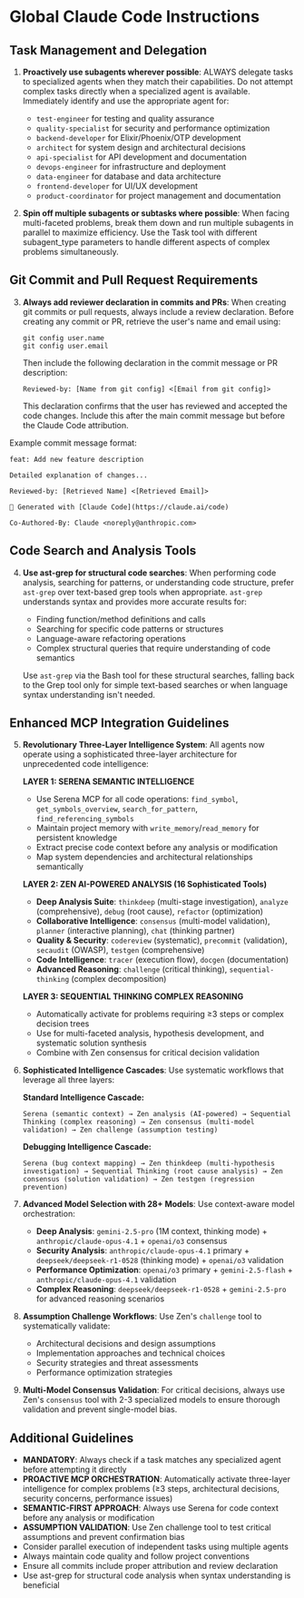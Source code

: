 # Global Claude Code Instructions

## Task Management and Delegation

1. **Proactively use subagents wherever possible**: ALWAYS delegate tasks to specialized agents when they match their capabilities. Do not attempt complex tasks directly when a specialized agent is available. Immediately identify and use the appropriate agent for:
   - `test-engineer` for testing and quality assurance
   - `quality-specialist` for security and performance optimization
   - `backend-developer` for Elixir/Phoenix/OTP development
   - `architect` for system design and architectural decisions
   - `api-specialist` for API development and documentation
   - `devops-engineer` for infrastructure and deployment
   - `data-engineer` for database and data architecture
   - `frontend-developer` for UI/UX development
   - `product-coordinator` for project management and documentation

2. **Spin off multiple subagents or subtasks where possible**: When facing multi-faceted problems, break them down and run multiple subagents in parallel to maximize efficiency. Use the Task tool with different subagent_type parameters to handle different aspects of complex problems simultaneously.

## Git Commit and Pull Request Requirements

3. **Always add reviewer declaration in commits and PRs**: When creating git commits or pull requests, always include a review declaration. Before creating any commit or PR, retrieve the user's name and email using:
   ```
   git config user.name
   git config user.email
   ```
   
   Then include the following declaration in the commit message or PR description:
   ```
   Reviewed-by: [Name from git config] <[Email from git config]>
   ```

   This declaration confirms that the user has reviewed and accepted the code changes. Include this after the main commit message but before the Claude Code attribution.

Example commit message format:
```
feat: Add new feature description

Detailed explanation of changes...

Reviewed-by: [Retrieved Name] <[Retrieved Email]>

🤖 Generated with [Claude Code](https://claude.ai/code)

Co-Authored-By: Claude <noreply@anthropic.com>
```

## Code Search and Analysis Tools

4. **Use ast-grep for structural code searches**: When performing code analysis, searching for patterns, or understanding code structure, prefer `ast-grep` over text-based grep tools when appropriate. `ast-grep` understands syntax and provides more accurate results for:
   - Finding function/method definitions and calls
   - Searching for specific code patterns or structures
   - Language-aware refactoring operations
   - Complex structural queries that require understanding of code semantics
   
   Use `ast-grep` via the Bash tool for these structural searches, falling back to the Grep tool only for simple text-based searches or when language syntax understanding isn't needed.

## Enhanced MCP Integration Guidelines

5. **Revolutionary Three-Layer Intelligence System**: All agents now operate using a sophisticated three-layer architecture for unprecedented code intelligence:

   **LAYER 1: SERENA SEMANTIC INTELLIGENCE**
   - Use Serena MCP for all code operations: `find_symbol`, `get_symbols_overview`, `search_for_pattern`, `find_referencing_symbols`
   - Maintain project memory with `write_memory`/`read_memory` for persistent knowledge
   - Extract precise code context before any analysis or modification
   - Map system dependencies and architectural relationships semantically

   **LAYER 2: ZEN AI-POWERED ANALYSIS (16 Sophisticated Tools)**
   - **Deep Analysis Suite**: `thinkdeep` (multi-stage investigation), `analyze` (comprehensive), `debug` (root cause), `refactor` (optimization)
   - **Collaborative Intelligence**: `consensus` (multi-model validation), `planner` (interactive planning), `chat` (thinking partner)
   - **Quality & Security**: `codereview` (systematic), `precommit` (validation), `secaudit` (OWASP), `testgen` (comprehensive)
   - **Code Intelligence**: `tracer` (execution flow), `docgen` (documentation)
   - **Advanced Reasoning**: `challenge` (critical thinking), `sequential-thinking` (complex decomposition)

   **LAYER 3: SEQUENTIAL THINKING COMPLEX REASONING**
   - Automatically activate for problems requiring ≥3 steps or complex decision trees
   - Use for multi-faceted analysis, hypothesis development, and systematic solution synthesis
   - Combine with Zen consensus for critical decision validation

6. **Sophisticated Intelligence Cascades**: Use systematic workflows that leverage all three layers:
   
   **Standard Intelligence Cascade:**
   ```
   Serena (semantic context) → Zen analysis (AI-powered) → Sequential Thinking (complex reasoning) → Zen consensus (multi-model validation) → Zen challenge (assumption testing)
   ```
   
   **Debugging Intelligence Cascade:**
   ```
   Serena (bug context mapping) → Zen thinkdeep (multi-hypothesis investigation) → Sequential Thinking (root cause analysis) → Zen consensus (solution validation) → Zen testgen (regression prevention)
   ```

7. **Advanced Model Selection with 28+ Models**: Use context-aware model orchestration:
   - **Deep Analysis**: `gemini-2.5-pro` (1M context, thinking mode) + `anthropic/claude-opus-4.1` + `openai/o3` consensus
   - **Security Analysis**: `anthropic/claude-opus-4.1` primary + `deepseek/deepseek-r1-0528` (thinking mode) + `openai/o3` validation
   - **Performance Optimization**: `openai/o3` primary + `gemini-2.5-flash` + `anthropic/claude-opus-4.1` validation
   - **Complex Reasoning**: `deepseek/deepseek-r1-0528` + `gemini-2.5-pro` for advanced reasoning scenarios

8. **Assumption Challenge Workflows**: Use Zen's `challenge` tool to systematically validate:
   - Architectural decisions and design assumptions
   - Implementation approaches and technical choices
   - Security strategies and threat assessments
   - Performance optimization strategies

9. **Multi-Model Consensus Validation**: For critical decisions, always use Zen's `consensus` tool with 2-3 specialized models to ensure thorough validation and prevent single-model bias.

## Additional Guidelines

- **MANDATORY**: Always check if a task matches any specialized agent before attempting it directly
- **PROACTIVE MCP ORCHESTRATION**: Automatically activate three-layer intelligence for complex problems (≥3 steps, architectural decisions, security concerns, performance issues)
- **SEMANTIC-FIRST APPROACH**: Always use Serena for code context before any analysis or modification
- **ASSUMPTION VALIDATION**: Use Zen challenge tool to test critical assumptions and prevent confirmation bias
- Consider parallel execution of independent tasks using multiple agents
- Always maintain code quality and follow project conventions
- Ensure all commits include proper attribution and review declaration
- Use ast-grep for structural code analysis when syntax understanding is beneficial
